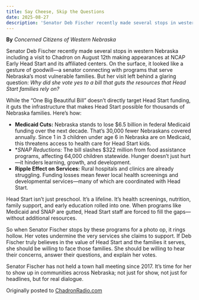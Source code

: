 ```yaml
---
title: Say Cheese, Skip the Questions
date: 2025-08-27
description: 'Senator Deb Fischer recently made several stops in western Nebraska including a visit to Chadron on August 12th making appearances at NCAP Early Head Start and its affiliated centers.'
---
```


**By** _Concerned Citizens of Western Nebraska_

Senator Deb Fischer recently made several stops in western Nebraska including a visit to Chadron on August 12th making appearances at NCAP Early Head Start and its affiliated centers. On the surface, it looked like a gesture of goodwill—a senator connecting with programs that serve Nebraska’s most vulnerable families. But her visit left behind a glaring question: *Why did she vote yes to a bill that guts the resources that Head Start families rely on?*

While the “One Big Beautiful Bill” doesn’t directly target Head Start funding, it guts the infrastructure that makes Head Start possible for thousands of Nebraska families. Here’s how:

- **Medicaid Cuts:** Nebraska stands to lose $6.5 billion in federal Medicaid funding over the next decade. That’s 30,000 fewer Nebraskans covered annually. Since 1 in 3 children under age 6 in Nebraska are on Medicaid, this threatens access to health care for Head Start kids.
- **SNAP Reductions:* The bill slashes $322 million from food assistance programs, affecting 64,000 children statewide. Hunger doesn’t just hurt—it hinders learning, growth, and development.
- **Ripple Effect on Services:** Rural hospitals and clinics are already struggling. Funding losses mean fewer local health screenings and developmental services—many of which are coordinated with Head Start.

Head Start isn’t just preschool. It’s a lifeline. It’s health screenings, nutrition, family support, and early education rolled into one. When programs like Medicaid and SNAP are gutted, Head Start staff are forced to fill the gaps—without additional resources.

So when Senator Fischer stops by these programs for a photo op, it rings hollow. Her votes undermine the very services she claims to support. If Deb Fischer truly believes in the value of Head Start and the families it serves, she should be willing to face those families. She should be willing to hear their concerns, answer their questions, and explain her votes.

Senator Fischer has not held a town hall meeting since 2017. It’s time for her to show up in communities across Nebraska; not just for show, not just for headlines, but for real dialogue.

Originally posted to [ChadronRadio.com](https://chadronradio.com/say-cheese-skip-the-questions/)
